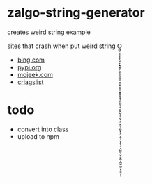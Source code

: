 # zalgo-string-generator
 creates weird string example 
 
 
 sites that crash when put weird string O̪̻̠̤̘̗͓̼͎̤̱̤̙̮̭̞̳̗̫̲̥̩̭̻̼̻̠̺̞͙̟̟͍̤̤̼͍̝̬͔̠͎̪̖̻̩͔̘̮̺̥̺̦̞̦̰̘͔̠͕̙̜̦̪̥̟͕̠͕̲̜̯͔̩̥̦͔̣̩̺̫̬̹̮̜̱̗͇͔̪̰͉̲̭͕̟͈̱͔ͅͅ
 - [bing.com](https://www.bing.com/search?q=A%CC%97%CC%B9%CC%B0%CD%93%CC%A9%CC%BC%CD%8E%CD%9A%CC%AC%CC%BB%CC%99%CD%87%CC%96%CC%AE%CC%BA%CC%A4%CC%A5%CC%B0%CC%AF%CD%99%CD%88%CC%AE%CD%8D%CD%89%CC%A5%CC%97%CC%BA%CC%AD%CC%99%CC%AB%CC%A9%CD%99%CD%99%CC%9D%CC%AE%CC%AE%CD%9A%CC%9D%CC%AE%CD%93%CC%A0%CD%8E%CC%BB%CC%9E%CC%AC%CD%96%CC%9E%CD%94%CC%A4%CC%BA%CC%9C%CD%88%CC%A5%CC%97%CC%BA%CD%87%CC%BA%CC%9D%CC%A9%CC%B1%CC%AA%CD%89%CC%98%CC%96%CC%BA%CC%AD%CC%99%CC%9C%CD%8E%CD%9A%CC%9D%CC%9F%CD%8D%CC%9D%CC%B3%CC%AD%CC%A3%CC%B9%CD%85%CC%97%CD%95%CD%8E%CC%9F%CC%98%CD%94%CC%9F%CD%89%CC%B3%CC%B2%CC%98%CC%AD%CC%9F%CD%96%CD%96%CC%97%CC%B1%CC%9E%CC%BB%CD%94%CD%88%CD%99%CD%96%CC%AD%CC%AE%CC%AB%CC%A9%CD%8D%CD%94%CD%88%CC%AD%CD%87%CD%89%CC%BC%CC%B1%CC%AA%CC%AA%CD%9A%CC%BB%CD%93%CC%A3%CC%A0%CC%A3%CD%88%CC%9C%CC%A0%CD%9A%CD%95%CD%87%CD%93%CC%B1%CC%AD%CC%9D%CC%BB%CC%AC%CC%B9%CD%8D%CC%A3%CD%89%CC%B1%CD%9A%CC%AF%CD%93%CC%97%CC%97%CC%A0%CC%BA%CD%94%CC%A3%CC%B1%CD%95%CC%BB%CC%BB%CD%8D%CC%A0%CC%BB%CC%B3%CC%97%CC%9E%CC%A3%CC%99%CC%AB%CC%9D%CC%9D%CC%AD%CC%9E%CC%98%CC%9C%CC%B2%CC%A4%CC%A0%CD%87%CD%99%CD%89%CC%9F%CD%88%CC%AC%CC%96%CC%AC%CC%AE%CC%9D%CC%AD%CD%89%CC%9C%CD%85%CC%9F%CC%A6%CC%B1%CD%93%CC%A3%CC%9C%CC%A3%CC%AF%CD%96%CC%A6%CC%98%CC%99%CC%AE%CC%99%CC%A6%CC%B0%CD%96%CC%AA%CC%A9%CC%9C%CD%88%CC%AD%CC%B3%CC%9C%CD%95%CC%BB%CC%96%CC%AB%CC%BB%CC%B2%CD%8D%CC%9D%CC%A5%CC%BB%CC%B9%CC%99%CC%AE%CC%A3%CC%AF%CD%95%CD%96%CC%A4%CD%96%CC%9F%CD%89%CD%87%CC%AA%CC%AB%CC%B3%CD%95%CC%96%CC%96%CC%A9%CC%9C%CD%95%CC%BB%CC%96%CD%85%CD%85%CD%95%CC%9D%CD%8D%CC%B3%CD%8E%CC%B9%CC%B1%CD%8E%CD%94%CD%87%CC%B0%CD%95%CC%9D%CC%A4%CD%8E%CC%AA%CD%93%CC%B3%CD%87%CD%87%CC%BB%CC%A9%CC%B9%CD%8D%CC%9C%CC%9C%CC%9F%CD%8E%CD%89%CD%93%CC%BA%CC%AF%CC%9D%CD%9A%CC%BB%CD%88%CC%B0%CC%9D%CD%9A%CC%9E%CC%98%CD%85%CD%89%CC%A9%CD%95%CC%AB%CC%B3%CC%BA%CC%B3%CC%BC%CD%8D%CD%93%CC%A3%CD%8D%CD%8E%CC%BB%CC%A5%CC%B9%CC%B9%CC%9E%CC%BA%CD%93%CC%9D%CC%98%CD%85%CD%8E%CC%96%CC%AF%CC%99%CD%89%CC%AB%CD%88%CC%99%CC%9F%CC%9E%CC%B3%CC%BA%CC%9E%CC%B3%CC%BB%CC%B2%CC%AE%CC%B1%CD%8E%CC%9E%CC%BB%CD%95%CC%A0%CC%9C%CC%A9%CC%A9%CD%87%CC%B1%CC%AB%CC%B0%CC%96%CC%99%CC%BA%CC%BB%CC%9F%CC%B0%CC%A4%CC%B1%CC%A5%CD%94%CC%B9%CC%B1%CC%AC%CC%BC%CC%96%CD%99%CC%B1%CD%95%CD%87%CC%A0%CC%AF%CC%BC%CC%97%CD%96%CD%93%CC%A5%CC%98%CC%AA%CC%B2%CD%95%CC%9D%CD%96%CC%A0%CC%AB%CC%B3%CC%B3%CC%A0%CC%BB%CC%9D%CC%9C%CD%8D%CC%A4%CC%97%CC%A6%CC%A0%CC%A9%CC%AC%CC%B3%CC%98%CD%9A%CC%AD%CC%A4%CD%85%CC%AD%CC%98%CC%9C%CC%BA%CC%B0%CC%B1%CC%A5%CC%9C%CD%96%CC%B1%CC%BA%CC%97%CC%99%CC%B1%CD%85%CC%BC%CC%9F%CC%B9%CD%95%CC%BA%CC%AB%CC%BC%CC%A9%CC%A0%CC%AC%CD%9A%CD%85%CC%B1%CC%B1%CC%9C%CD%95%CC%A9%CC%9E%CC%A0%CC%A4%CC%B0%CC%BA%CC%96%CC%A4%CC%A5%CC%AA%CD%87%CD%8D%CC%AE%CC%A4%CD%8E%CC%AD%CC%A4%CC%B2%CC%A9%CC%AE%CC%97%CC%B2%CC%A6%CD%96%CC%A4%CD%94%CC%9C%CC%B2%CD%8D%CC%B1%CD%95%CD%93%CC%B3%CD%87%CD%9A%CC%B0%CD%9A%CC%A5%CC%9D%CC%AD%CD%9A%CD%89%CC%BC%CC%99%CC%BA%CD%87%CD%8D%CD%85%CC%AB%CD%94%CD%85%CC%96%CC%A4%CD%8D%CC%BA%CD%94%CC%9C%CC%AD%CC%9D%CC%BC%CC%BC%CD%89%CC%B1%CC%A6%CC%AA%CC%98%CC%97%CC%A4%CC%BC%CD%8D%CD%88%CD%88%CC%96%CC%AA%CD%8E%CD%89%CC%96%CC%A9%CD%87%CD%8E%CC%AC%CC%AC%CC%98%CC%AE%CC%9F%CC%AF%CC%AA%CD%94%CC%97%CD%96%CC%A0%CC%AA%CC%A6%CC%99%CD%88%CC%B2%CC%9F%CC%AA%CC%98%CD%9A%CC%98%CC%9F%CC%BC%CD%96%CC%AC%CC%AB%CC%9F%CD%8D%CD%99%CC%AE%CC%AD%CD%9A%CD%88%CD%8E%CC%96%CD%85%CD%96%CC%BC%CC%97%CC%A3%CD%99%CC%BB%CC%96%CC%AE%CC%AC%CC%AA%CC%AF%CC%B0%CD%85%CC%AA%CC%A3%CD%87%CC%9C%CC%B3%CD%8D%CD%85%CC%BC%CD%88%CD%87%CD%96%CC%AE%CC%B9%CD%85%CD%93%CC%9F%CC%9F%CC%AB%CD%87%CC%AE%CC%A0%CC%A9%CC%B1%CC%9E%CD%87%CC%A3%CD%88%CC%AF%CC%B0%CC%B9%CD%8E%CC%9C%CC%BB%CC%A9%CC%99%CC%9E%CC%99%CC%99%CC%B0%CC%B0%CC%AA%CC%AB%CC%A9%CC%A9%CC%AC%CC%A9%CC%98%CC%A0%CC%A9%CC%9E%CC%9D%CC%AE%CC%B9%CD%99%CD%89%CC%9E%CD%95%CC%AE%CD%8E%CC%A5%CC%9C%CC%B1%CD%87%CC%96%CD%95%CD%88%CD%85%CD%89%CC%BC%CC%A0%CC%B1%CC%A4%CC%B3%CD%85%CD%94%CD%8E%CC%BC%CD%96%CD%96%CD%8E%CC%B0%CC%A4%CD%99%CC%AF%CC%B1%CD%95%CD%8E%CD%85%CC%A9%CC%A3%CC%AD%CC%B1%CD%94%CD%89%CC%B2%CD%9A%CC%9F%CC%B1%CC%A3%CD%99%CC%B2%CC%AE%CC%AE%CD%96%CC%B2%CD%96%CC%9D%CD%94%CC%AE%CC%98%CC%9D%CC%A4%CC%A5%CC%98%CC%99%CC%AB%CC%B0%CC%AF%CD%85%CD%87%CC%AC%CC%99%CD%87%CC%B0%CC%AE%CD%94%CC%BB%CC%A3%CC%B1%CD%89%CD%99%CC%BC%CC%B1%CD%85%CC%A9%CD%88%CD%95%CD%85%CC%96%CD%95%CC%9C%CD%88%CC%97%CD%99%CD%85%CD%85%CC%9F%CC%A9%CC%9E%CC%AA%CC%B0%CC%98%CC%9D%CD%95%CC%B1%CD%9A%CC%97%CD%88%CC%AA%CC%AE%CD%87%CC%A3%CC%98%CC%AE%CC%9C%CC%B0%CD%96%CD%99%CC%97%CC%B3%CC%9D%CC%AF%CC%B1%CD%85%CC%AA%CD%96%CC%BC%CD%96%CC%97%CC%9C%CC%9D%CC%9E%CC%AB%CC%9C%CC%9F%CC%AF%CD%87%CC%9C%CC%99%CD%9A%CD%94%CC%9C%CC%A3%CC%AF%CD%95%CD%96%CC%A9%CD%8E%CC%9F%CD%89%CD%89%CC%AF%CC%97%CD%87%CC%B0%CC%9C%CC%A3%CD%8D%CC%B0%CC%BB%CC%B9%CD%96%CC%A3%CC%96%CD%88%CC%9F%CC%B3%CD%99%CC%A9%CC%B3%CD%8E%CC%B1%CC%9D%CC%BA%CD%94%CD%87%CC%B3%CD%99%CC%AC%CD%87%CC%AB%CD%96%CC%B3%CC%AE%CD%95%CC%AD%CC%BC%CC%98%CC%9F%CC%B9%CC%BC%CC%BB%CD%95%CD%96%CC%96%CC%AD%CC%BA%CC%A5%CD%89%CD%8D%CC%A4%CC%AE%CC%B2%CC%A5%CC%B9%CC%AF%CC%A6%CC%A0%CC%BB%CD%89%CC%A9%CC%98%CC%99%CC%A0%CC%AD%CC%A9%CC%AB%CC%98%CD%95%CC%9F%CC%97%CC%AD%CD%88%CC%B0%CD%88%CC%B2%CC%A9%CC%AC%CC%B0%CC%A5%CC%BA%CC%B0%CC%AC%CC%A5%CC%B9%CC%B2%CC%A6%CD%93%CC%98%CC%A3%CD%95%CD%93%CC%9E%CC%9F%CC%AE%CC%BB%CC%B2%CC%BB%CD%95%CC%9F%CC%9F%CC%AE%CC%99%CD%93%CD%8E%CD%89%CC%A9%CD%95%CC%BA%CC%A4%CC%9F%CC%9F%CC%B9%CC%AD%CD%85%CD%8E%CC%A4%CC%B0%CD%9A%CD%95%CC%9E%CC%A5%CC%B3%CD%88%CC%B9%CD%96%CC%96%CC%97%CD%96%CC%98%CD%95%CC%B9%CC%9C%CC%B1%CC%A3%CD%93%CC%9F%CC%A3%CC%B1%CD%95%CC%96%CC%9F%CC%B1%CC%A5%CD%8D%CC%9E%CC%AC%CC%AC%CC%BB%CC%A5%CD%96%CC%AC%CD%87%CD%8E%CC%AC%CC%A3%CC%AB%CD%94%CC%AD%CD%94%CD%8E%CD%9A%CC%AA%CD%8E%CC%AE%CC%9D%CC%BA%CD%99%CC%A5%CC%AD%CD%87%CC%AA%CD%87%CC%B0%CC%96%CC%B0%CC%A3%CC%BB%CC%AE%CC%98%CC%A3%CC%AE%CD%99%CC%A9%CC%9F%CD%8E%CC%A6%CC%97%CC%B2%CC%AD%CC%AD%CD%94%CD%88%CC%AF%CC%9F%CC%B0%CC%B2%CC%A5%CC%9C%CC%A0%CC%9E%CC%AE%CD%85%CC%B9%CC%A5%CD%93%CD%85%CD%88%CC%BC%CD%8E%CD%9A%CC%BC%CC%A5%CC%AE%CC%AB%CC%A3%CD%95%CC%B1%CD%88%CD%94%CC%9E%CD%89%CC%A5%CD%8D%CC%B0%CD%94%CD%93%CC%98%CC%B1%CC%96%CC%9C%CC%9E%CC%AB%CC%B3%CD%8D%CC%97%CC%A3%CC%B3%CC%AA%CC%9F%CC%AF%CC%A0%CC%A5%CC%A4%CD%8E%CC%AF%CC%9D%CC%B3&form=QBLH&sp=-1&pq=&sc=7-0&qs=n&sk=&cvid=442911923983446DB1804EFB8D9A8B3B)
 - [pypi.org](https://pypi.org/search/?q=O%CC%AA%CD%85%CC%BB%CC%A0%CC%A4%CC%98%CC%97%CD%93%CC%BC%CD%8E%CC%A4%CC%B1%CC%A4%CC%99%CC%AE%CC%AD%CC%9E%CC%B3%CC%97%CC%AB%CC%B2%CC%A5%CC%A9%CC%AD%CC%BB%CC%BC%CC%BB%CC%A0%CC%BA%CC%9E%CD%99%CC%9F%CC%9F%CD%8D%CC%A4%CC%A4%CC%BC%CD%8D%CC%9D%CC%AC%CD%94%CC%A0%CD%8E%CC%AA%CC%96%CC%BB%CC%A9%CD%94%CC%98%CC%AE%CC%BA%CC%A5%CC%BA%CC%A6%CC%9E%CC%A6%CC%B0%CC%98%CD%94%CC%A0%CD%95%CC%99%CC%9C%CC%A6%CC%AA%CC%A5%CC%9F%CD%95%CC%A0%CD%95%CC%B2%CC%9C%CC%AF%CD%94%CC%A9%CC%A5%CC%A6%CD%94%CC%A3%CC%A9%CC%BA%CC%AB%CC%AC%CC%B9%CC%AE%CC%9C%CC%B1%CC%97%CD%87%CD%94%CC%AA%CC%B0%CD%89%CC%B2%CC%AD%CD%95%CC%9F%CD%88%CC%B1%CD%85%CD%94)
-  [mojeek.com](https://www.mojeek.com/search?q=a%CC%AC%CC%B9%CC%BC%CD%95%CC%A9%CC%B0%CC%A0%CC%9E%CD%89%CC%AA%CC%A3%CD%87%CC%B2%CC%9C%CC%AA%CC%B3%CC%97%CC%AF%CD%87%CC%9C%CD%89%CC%B9%CC%B3%CC%AB%CD%88%CD%99%CC%96%CC%BA%CC%A5%CD%8D%CC%A4%CC%B0%CC%9C%CC%BA%CC%BB%CC%B9%CC%B9%CC%98%CC%B1%CC%A4%CC%AD%CD%9A%CD%95%CD%87%CC%9E%CC%B3%CD%8E%CC%A5%CC%AE%CC%B9%CC%9C%CC%97%CC%9C%CC%9E%CC%B2%CC%B1%CC%B9%CC%9C%CC%AE%CD%99%CC%BC%CC%A5%CC%AD%CC%B0%CC%AA%CD%95%CC%B1%CC%A9%CC%A6%CD%93%CD%8E%CD%94%CC%BA%CC%AD%CD%88%CC%98%CC%99%CD%99%CC%9C%CC%A9%CD%85%CC%A3%CC%B3%CD%88%CD%96%CD%89%CC%A0%CC%AA%CD%89%CC%B2%CD%89%CD%8E%CC%A3%CC%B1%CC%A5%CC%AB%CC%BA%CC%B2%CC%AD%CC%9E%CC%A9)
- [criagslist](https://sfbay.craigslist.org/search/?sort=rel&ordinal=1&ratio=3&clicked=0&query=a%CC%AC%CC%B9%CC%BC%CD%95%CC%A9%CC%B0%CC%A0%CC%9E%CD%89%CC%AA%CC%A3%CD%87%CC%B2%CC%9C%CC%AA%CC%B3%CC%97%CC%AF%CD%87%CC%9C%CD%89%CC%B9%CC%B3%CC%AB%CD%88%CD%99%CC%96%CC%BA%CC%A5%CD%8D%CC%A4%CC%B0%CC%9C%CC%BA%CC%BB%CC%B9%CC%B9%CC%98%CC%B1%CC%A4%CC%AD%CD%9A%CD%95%CD%87%CC%9E%CC%B3%CD%8E%CC%A5%CC%AE%CC%B9%CC%9C%CC%97%CC%9C%CC%9E%CC%B2%CC%B1%CC%B9%CC%9C%CC%AE%CD%99%CC%BC%CC%A5%CC%AD%CC%B0%CC%AA%CD%95%CC%B1%CC%A9%CC%A6%CD%93%CD%8E%CD%94%CC%BA%CC%AD%CD%88%CC%98%CC%99%CD%99%CC%9C%CC%A9%CD%85%CC%A3%CC%B3%CD%88%CD%96%CD%89%CC%A0%CC%AA%CD%89%CC%B2%CD%89%CD%8E%CC%A3%CC%B1%CC%A5%CC%AB%CC%BA%CC%B2%CC%AD%CC%9E%CC%A9&catAbb=sss)

# todo
- convert into class
- upload to npm